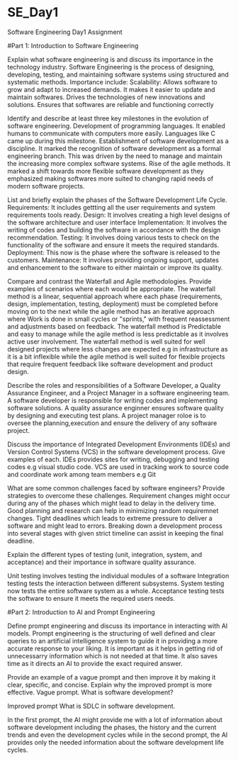 # SE_Day1
Software Engineering Day1 Assignment

#Part 1: Introduction to Software Engineering

Explain what software engineering is and discuss its importance in the technology industry.
Software Engineering is the process of designing, developing, testing, and maintaining software systems using structured and systematic methods.
Importance include:
  Scalability: Allows software to grow and adapt to increased demands.
  It makes it easier to update and maintain softwares.
  Drives the technologies of new innovations and solutions.
  Ensures that softwares are reliable and functioning correctly
  
Identify and describe at least three key milestones in the evolution of software engineering.
  Development of programming languages.
          It enabled humans to communicate with computers more easily. Languages like C came up during this milestone.
  Establishment of software development as a discipline.
          It marked the recognition of software development as a formal engineering branch.  This was driven by the need to manage and maintain the increasing more complex 
          software systems.
  Rise of the agile methods.
          It marked a shift towards more flexible software development as they emphasized making softwares more suited to changing rapid needs of modern software projects.

List and briefly explain the phases of the Software Development Life Cycle.
   Requirements:  It includes gettting all the user requirements and system requirements tools ready.
   Design:  It involves creating a high level designs of the software architecture and user interface
   Implementation: It involves the writing of codes and building the software in accordance with the design recommendation.
   Testing: It involves doing various tests to check on the functionality of the software and ensure it meets the required standards.
   Deployment:  This now is the phase where the software is released to the customers.
   Maintenance:  It involves providing ongoing support, updates and enhancement to the software to either maintain or improve its quality.
   


Compare and contrast the Waterfall and Agile methodologies. Provide examples of scenarios where each would be appropriate.
The waterfall method is a linear, sequential approach where each phase (requirements, design, implementation, testing, deployment) must be completed before moving on to the next while the agile method has an iterative approach where Work is done in small cycles or "sprints," with frequent reassessment and adjustments based on feedback.
    The waterfall method is Predictable and easy to manage while the agile method is less predictable as it involves active user involvement.
    The waterfall method is well suited for well designed projects where less changes are expected e.g in infrastructure as it is a bit inflexible while the agile method is well suited for flexible projects that require frequent feedback like software development and product design.


Describe the roles and responsibilities of a Software Developer, a Quality Assurance Engineer, and a Project Manager in a software engineering team.
   A software developer is responsible for writing codes and implementing software solutions.
   A quality assurance enginner ensures software quality by designing and executing test plans.
   A project manager roloe is to oversee the planning,execution and ensure the delivery of any software project.


Discuss the importance of Integrated Development Environments (IDEs) and Version Control Systems (VCS) in the software development process. Give examples of each.
    IDEs provides sites for writing, debugging and testing codes e.g visual studio code.
    VCS are used in tracking work to source code and coordinate work among team members e.g Git

What are some common challenges faced by software engineers? Provide strategies to overcome these challenges.
     Requirement changes might occur during any of the phases which might lead to delay in the delivery time.  Good planning and research can help in minimizing random 
     requiremnet changes.
     Tight deadlines which leads to extreme pressure to deliver a software and might lead to errors.  Breaking down a development process into several stages with given 
     strict timeline can assist in keeping the final deadline.

Explain the different types of testing (unit, integration, system, and acceptance) and their importance in software quality assurance.

   Unit testing involves testing the individual modules of a software
   Integration testing tests the interaction between different subsystems.
   System testing now tests the entire software system as a whole.
   Acceptance testing tests the software to ensure it meets the required users needs.

   
#Part 2: Introduction to AI and Prompt Engineering


Define prompt engineering and discuss its importance in interacting with AI models.
  Prompt engineering is the structuring of well defined and clear queries to an artificial intelligence system to guide it in providing a more accurate response to your 
  liking.
  It is important as it helps in getting rid of unnecessarry information which is not needed at that time.  It also saves time as it directs an AI to provide the exact required  answer.
  

Provide an example of a vague prompt and then improve it by making it clear, specific, and concise. Explain why the improved prompt is more effective.
   Vague prompt.
     What is software development?

Improved prompt
  What is SDLC in software development.

  In the first prompt, the  AI might provide me with a lot of information about software development including the phases, the history and the current trends and even the development cycles while in the second prompt, the AI provides only the needed information about the software development life cycles.


